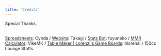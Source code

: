 ```yaml
---
title: 'Credits'
---
```


Special Thanks.<br><br>

[Spreadsheets](https://docs.google.com/spreadsheets/d/1IPGK_kCgdqSLwcFjzgeLsRW7qV3MLCgcSBABdZHtK4o/edit?usp=sharing): Cynda / [Website](https://150cc-lounge.glitch.me): Takagi / [Stats Bot](https://discord.com/oauth2/authorize?client_id=743532508343304242&permissions=8192&scope=bot): fuyuneko / [MMR Calculator](https://vikemk.github.io/Lounge-MMR-Calculator/): VikeMK / [Table Maker | Lorenzi's Game Boards](https://gb.hlorenzi.com/table): hlorenzi / 150cc Lounge Staffs.